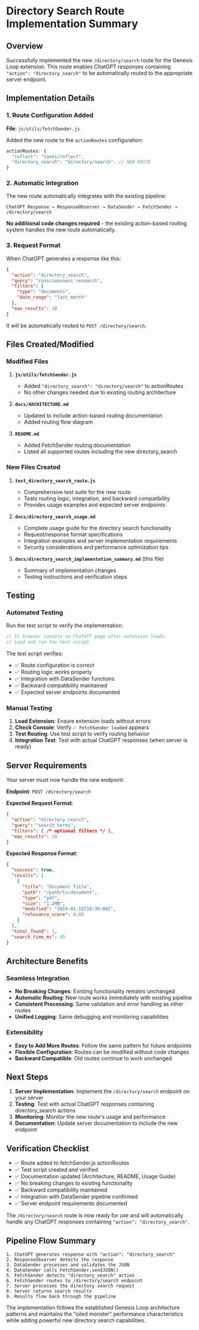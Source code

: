 # Directory Search Route Implementation Summary

## Overview

Successfully implemented the new `/directory/search` route for the Genesis Loop extension. This route enables ChatGPT responses containing `"action": "directory_search"` to be automatically routed to the appropriate server endpoint.

## Implementation Details

### 1. Route Configuration Added

**File**: `js/utils/fetchSender.js`

Added the new route to the `actionRoutes` configuration:

```javascript
actionRoutes: {
  "reflect": "tasks/reflect",
  "directory_search": "directory/search", // NEW ROUTE
}
```

### 2. Automatic Integration

The new route automatically integrates with the existing pipeline:

```
ChatGPT Response → ResponseObserver → DataSender → FetchSender → /directory/search
```

**No additional code changes required** - the existing action-based routing system handles the new route automatically.

### 3. Request Format

When ChatGPT generates a response like this:

```json
{
  "action": "directory_search",
  "query": "consciousness research",
  "filters": {
    "type": "documents",
    "date_range": "last_month"
  },
  "max_results": 10
}
```

It will be automatically routed to `POST /directory/search`.

## Files Created/Modified

### Modified Files

1. **`js/utils/fetchSender.js`**
   - Added `"directory_search": "directory/search"` to actionRoutes
   - No other changes needed due to existing routing architecture

2. **`docs/ARCHITECTURE.md`**
   - Updated to include action-based routing documentation
   - Added routing flow diagram

3. **`README.md`**
   - Added FetchSender routing documentation
   - Listed all supported routes including the new directory_search

### New Files Created

1. **`test_directory_search_route.js`**
   - Comprehensive test suite for the new route
   - Tests routing logic, integration, and backward compatibility
   - Provides usage examples and expected server endpoints

2. **`docs/directory_search_usage.md`**
   - Complete usage guide for the directory search functionality
   - Request/response format specifications
   - Integration examples and server implementation requirements
   - Security considerations and performance optimization tips

3. **`docs/directory_search_implementation_summary.md`** (this file)
   - Summary of implementation changes
   - Testing instructions and verification steps

## Testing

### Automated Testing

Run the test script to verify the implementation:

```javascript
// In browser console on ChatGPT page after extension loads:
// Load and run the test script
```

The test script verifies:
- ✅ Route configuration is correct
- ✅ Routing logic works properly  
- ✅ Integration with DataSender functions
- ✅ Backward compatibility maintained
- ✅ Expected server endpoints documented

### Manual Testing

1. **Load Extension**: Ensure extension loads without errors
2. **Check Console**: Verify `✅ FetchSender loaded` appears
3. **Test Routing**: Use test script to verify routing behavior
4. **Integration Test**: Test with actual ChatGPT responses (when server is ready)

## Server Requirements

Your server must now handle the new endpoint:

**Endpoint**: `POST /directory/search`

**Expected Request Format**:
```json
{
  "action": "directory_search",
  "query": "search terms",
  "filters": { /* optional filters */ },
  "max_results": 10
}
```

**Expected Response Format**:
```json
{
  "success": true,
  "results": [
    {
      "title": "Document Title",
      "path": "/path/to/document",
      "type": "pdf",
      "size": "1.2MB",
      "modified": "2024-01-15T10:30:00Z",
      "relevance_score": 0.95
    }
  ],
  "total_found": 1,
  "search_time_ms": 45
}
```

## Architecture Benefits

### Seamless Integration

- **No Breaking Changes**: Existing functionality remains unchanged
- **Automatic Routing**: New route works immediately with existing pipeline
- **Consistent Processing**: Same validation and error handling as other routes
- **Unified Logging**: Same debugging and monitoring capabilities

### Extensibility

- **Easy to Add More Routes**: Follow the same pattern for future endpoints
- **Flexible Configuration**: Routes can be modified without code changes
- **Backward Compatible**: Old routes continue to work unchanged

## Next Steps

1. **Server Implementation**: Implement the `/directory/search` endpoint on your server
2. **Testing**: Test with actual ChatGPT responses containing directory_search actions
3. **Monitoring**: Monitor the new route's usage and performance
4. **Documentation**: Update server documentation to include the new endpoint

## Verification Checklist

- ✅ Route added to fetchSender.js actionRoutes
- ✅ Test script created and verified
- ✅ Documentation updated (Architecture, README, Usage Guide)
- ✅ No breaking changes to existing functionality
- ✅ Backward compatibility maintained
- ✅ Integration with DataSender pipeline confirmed
- ✅ Server endpoint requirements documented

The `/directory/search` route is now ready for use and will automatically handle any ChatGPT responses containing `"action": "directory_search"`.

## Pipeline Flow Summary

```
1. ChatGPT generates response with "action": "directory_search"
2. ResponseObserver detects the response
3. DataSender processes and validates the JSON
4. DataSender calls FetchSender.sendJSON()
5. FetchSender detects "directory_search" action
6. FetchSender routes to /directory/search endpoint
7. Server processes the directory search request
8. Server returns search results
9. Results flow back through the pipeline
```

The implementation follows the established Genesis Loop architecture patterns and maintains the "oiled monster" performance characteristics while adding powerful new directory search capabilities.